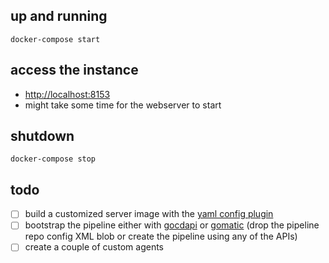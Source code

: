 ## up and running

```
docker-compose start
```

## access the instance

- [http://localhost:8153](http://localhost:8153)
- might take some time for the webserver to start

## shutdown

```
docker-compose stop
```

## todo

- [ ] build a customized server image with the [yaml config plugin](https://github.com/tomzo/gocd-yaml-config-plugin)
- [ ] bootstrap the pipeline either with  [gocdapi](https://github.com/joaogbcravo/gocdapi) or  [gomatic](https://github.com/SpringerSBM/gomatic) (drop the pipeline repo config XML blob or create the pipeline using any of the APIs)
- [ ] create a couple of custom agents
